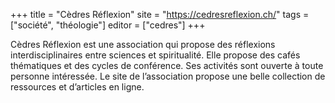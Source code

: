 +++
title = "Cèdres Réflexion"
site = "https://cedresreflexion.ch/"
tags = ["société", "théologie"]
editor = ["cedres"]
+++

Cèdres Réflexion est une association qui propose des réflexions interdisciplinaires entre sciences et spiritualité. Elle propose des cafés thématiques et des cycles de conférence. Ses activités sont ouverte à toute personne intéressée. Le site de l’association propose une belle collection de ressources et d’articles en ligne.
